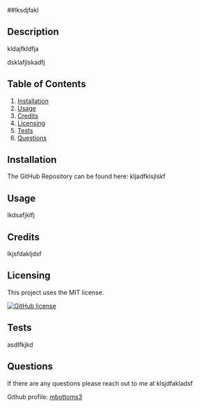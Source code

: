 ##lksdjfakl

  ## Description
  kldajfkldfja

  dsklafjlskadfj
  
  ## Table of Contents
  1. [Installation](#installation)
  2. [Usage](#usage)
  3. [Credits](#usage)
  4. [Licensing](#licensing)
  5. [Tests](#test)
  6. [Questions](#questions)
  
      
  ## Installation
  The GitHub Repository can be found here: kljadfklsjlskf
  
  ## Usage
  lkdsafjklfj
  
  ## Credits
  lkjsfdakljdsf
  
  ## Licensing
  This project uses the MIT license.  
  
  [![GitHub license](https://img.shields.io/badge/license-MIT-blue.svg)](https://choosealicense.com/licenses/mit/)
  
  ## Tests
  asdlfkjkd
  
  ## Questions
  If there are any questions please reach out to me at klsjdfakladsf

  Github profile: [mbottoms3](https://github.com/mbottoms3)
